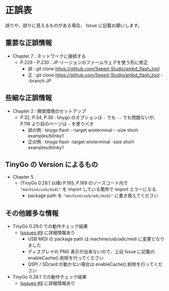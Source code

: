 # 正誤表

誤りや、誤りに見えるものがある場合、 Issue に記載お願いします。

## 重要な正誤情報

- Chapter 7 : ネットワークに接続する
  - P.229 - P.230 : JP リージョンのファームウェアを使う形に修正
    - 誤 : git clone https://github.com/Seeed-Studio/ambd_flash_tool
    - 正 : git clone https://github.com/Seeed-Studio/ambd_flash_tool --branch JP

## 些細な正誤情報

- Chapter 2 : 開発環境のセットアップ
  - P.32, P.34, P.36 : tinygo のオプションは `-` でも `--` でも問題ないが、 P.118 より前のページは `-` を使うべき
    - 誤の例 : tinygo flash --target wioterminal --size short examples/blinky1
    - 正の例 : tinygo flash -target wioterminal -size short examples/blinky1

## TinyGo の Version によるもの

- Chapter 5
  - (TinyGo 0.28.1 以降) P.185, P.189 のソースコード内で `"machine/usb/midi"` を import している箇所で import エラーになる
    - package path を `"machine/usb/adc/midi"` に書き換えてください

## その他雑多な情報

- TinyGo 0.29.0 での動作チェック結果
  - [Isssues #9](https://github.com/sago35/tinygobook/issues/9) に詳細情報あり
    - USB MIDI の package path は machine/usb/adc/midi に変更となりました
    - ディスプレイの PNG 表示が出来ないので、上記 Issue に記載の enableCache() 削除を行ってください
    - QSPI / SDcard が動かない場合は enableCache() 削除を行ってください
- TinyGo 0.28.1 での動作チェック結果
  - [Isssues #8](https://github.com/sago35/tinygobook/issues/8) に詳細情報あり

